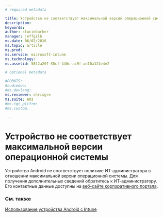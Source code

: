 ```yaml
---
# required metadata

title: Устройство не соответствует максимальной версии операционной системы | Microsoft Intune
description:
keywords:
author: staciebarker
manager: jeffgilb
ms.date: 06/02/2016
ms.topic: article
ms.prod:
ms.service: microsoft-intune
ms.technology:
ms.assetid: 58f2a207-88cf-446c-ac9f-ad10a124e4e2

# optional metadata

#ROBOTS:
#audience:
#ms.devlang:
ms.reviewer: chrisgre
ms.suite: ems
#ms.tgt_pltfrm:
#ms.custom:

---
```


# Устройство не соответствует максимальной версии операционной системы

Устройство Android не соответствует политике ИТ-администратора в отношении максимальной версии операционной системы. Для получения дополнительных сведений обратитесь к ИТ-администратору. Его контактные данные доступны на [веб-сайте корпоративного портала](http://portal.manage.microsoft.com).


### См. также
[Использование устройства Android с Intune](using-your-android-device-with-intune.md)

<!--HONumber=Jun16_HO2-->


